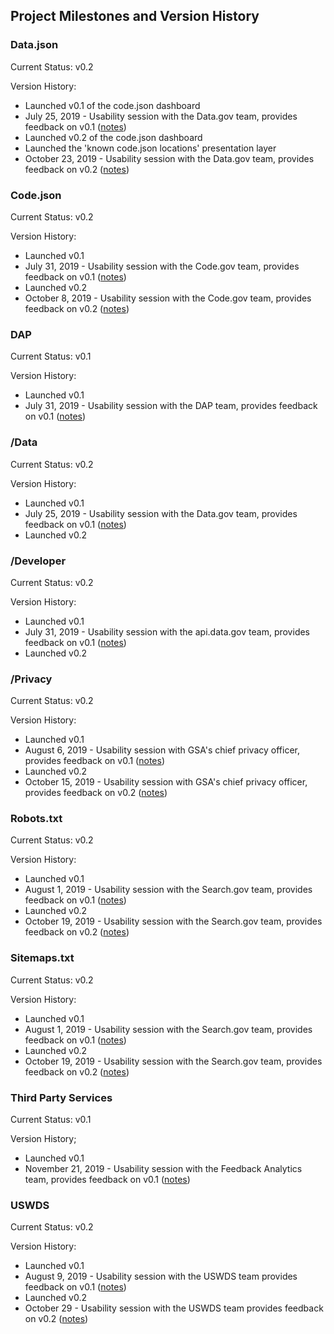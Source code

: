 


## Project Milestones and Version History



### Data.json 

Current Status: v0.2

Version History: 

* Launched v0.1 of the code.json dashboard
* July 25, 2019 - Usability session with the Data.gov team, provides feedback on v0.1 ([notes](https://docs.google.com/document/d/1SroqVJQeLHhTJcltJjGSrg8hbllg6DXZ4FxXT1HwYVY/edit))
* Launched v0.2 of the code.json dashboard
* Launched the 'known code.json locations' presentation layer
* October 23, 2019 - Usability session with the Data.gov team, provides feedback on v0.2 ([notes](https://docs.google.com/document/d/1PlQGXfChH9isOclAehCsa3_k1xvALMPo1XamdDq3MKE/edit))



### Code.json 

Current Status: v0.2

Version History: 

* Launched v0.1
* July 31, 2019 - Usability session with the Code.gov team, provides feedback on v0.1 ([notes](https://docs.google.com/document/d/16HPBPkEiaXrhqptfKeuHqm4MHOsQNbZL_TxTCYdWTNk/edit))
* Launched v0.2
* October 8, 2019 - Usability session with the Code.gov team, provides feedback on v0.2 ([notes](https://docs.google.com/document/d/16ZHOQhJu8jB3WQyqodubEOQMxEOfEmVGaJ3kBasqZVI/edit))


### DAP

Current Status: v0.1

Version History: 

* Launched v0.1
* July 31, 2019 - Usability session with the DAP team, provides feedback on v0.1 ([notes](https://docs.google.com/document/d/1TCK5pzDedC-yIWar_DcEupBMHPiRxVsmjytOeB0NCa0/edit))


### /Data 

Current Status: v0.2

Version History: 

* Launched v0.1
* July 25, 2019 - Usability session with the Data.gov team, provides feedback on v0.1 ([notes](https://docs.google.com/document/d/1SroqVJQeLHhTJcltJjGSrg8hbllg6DXZ4FxXT1HwYVY/edit))
* Launched v0.2



### /Developer 

Current Status:  v0.2

Version History: 

* Launched v0.1
* July 31, 2019 - Usability session with the api.data.gov team, provides feedback on v0.1 ([notes](https://docs.google.com/document/d/1bwiHh4_RZAVgXO-18LLHCtC6Yvlq04oe4p3qBxYYHm4/edit))
* Launched v0.2




### /Privacy 


Current Status:  v0.2

Version History: 

* Launched v0.1
* August 6, 2019 - Usability session with GSA's chief privacy officer, provides feedback on v0.1 ([notes](https://docs.google.com/document/d/1TzBmMCdnNgqReEEjA6mlXSg_SM6MbZ_-bACR2POvMNM/edit))
* Launched v0.2
* October 15, 2019 - Usability session with GSA's chief privacy officer, provides feedback on v0.2 ([notes](https://docs.google.com/document/d/1G5pIsRT24rDb4N5wgsma2xnzy8ruTIMQKUARtQEV2_M/edit))



### Robots.txt 


Current Status:  v0.2

Version History: 

* Launched v0.1
* August 1, 2019 - Usability session with the Search.gov team, provides feedback on v0.1 ([notes](https://docs.google.com/document/d/1M9_Y03G-_WaEDDNbF5R1GIScE8jhplMGRluu8SOqCW0/edit))
* Launched v0.2
* October 19, 2019 - Usability session with the Search.gov team, provides feedback on v0.2 ([notes](https://docs.google.com/document/d/1sbmxImBNeUlIynph3VDNel0prCLCEZX83Oxvg2Z72Sk/edit))

### Sitemaps.txt 


Current Status:  v0.2

Version History: 

* Launched v0.1
* August 1, 2019 - Usability session with the Search.gov team, provides feedback on v0.1 ([notes](https://docs.google.com/document/d/1M9_Y03G-_WaEDDNbF5R1GIScE8jhplMGRluu8SOqCW0/edit))
* Launched v0.2
* October 19, 2019 - Usability session with the Search.gov team, provides feedback on v0.2 ([notes](https://docs.google.com/document/d/1sbmxImBNeUlIynph3VDNel0prCLCEZX83Oxvg2Z72Sk/edit))


### Third Party Services 

Current Status: v0.1

Version History; 

* Launched v0.1
* November 21, 2019 - Usability session with the Feedback Analytics team, provides feedback on v0.1 ([notes](https://docs.google.com/document/d/1FO1QbPV4BX7qizvP2galMY2Uqg_UACi9mEFQgelETw4/edit))



### USWDS

Current Status:  v0.2

Version History:  

* Launched v0.1
* August 9, 2019 - Usability session with the USWDS team provides feedback on v0.1 ([notes](https://docs.google.com/document/d/1px3FV4gtdpVvanhqfiUe9LiRLT7r1CJd2lsjHaGnXJg/edit))
* Launched v0.2
* October 29 - Usability session with the USWDS team provides feedback on v0.2 ([notes](https://docs.google.com/document/d/1sf95LsSM-E7P14CF2UgHbwEH7UNzmyNMpEBmbSMRLVc/edit))









